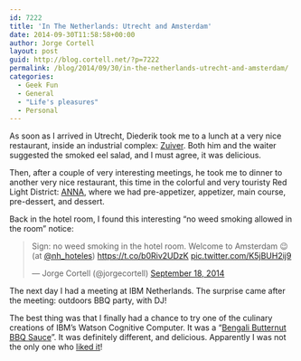 ```yaml
---
id: 7222
title: 'In The Netherlands: Utrecht and Amsterdam'
date: 2014-09-30T11:58:58+00:00
author: Jorge Cortell
layout: post
guid: http://blog.cortell.net/?p=7222
permalink: /blog/2014/09/30/in-the-netherlands-utrecht-and-amsterdam/
categories:
  - Geek Fun
  - General
  - "Life's pleasures"
  - Personal
---
```

As soon as I arrived in Utrecht, Diederik took me to a lunch at a very nice restaurant, inside an industrial complex: <a title="http://www.zuivergastvrij.nl/" href="http://www.zuivergastvrij.nl/" target="_blank">Zuiver</a>. Both him and the waiter suggested the smoked eel salad, and I must agree, it was delicious.
  
Then, after a couple of very interesting meetings, he took me to dinner to another very nice restaurant, this time in the colorful and very touristy Red Light District: <a title="http://www.restaurantanna.nl/en" href="http://www.restaurantanna.nl/en" target="_blank">ANNA</a>, where we had pre-appetizer, appetizer, main course, pre-dessert, and dessert.

Back in the hotel room, I found this interesting &#8220;no weed smoking allowed in the room&#8221; notice:

<blockquote class="twitter-tweet" lang="en">
  <p>
    Sign: no weed smoking in the hotel room. Welcome to Amsterdam 😉 (at <a href="https://twitter.com/NH_Hoteles">@nh_hoteles</a>) <a href="https://t.co/b0Riv2UDzK">https://t.co/b0Riv2UDzK</a> <a href="http://t.co/K5jBUH2ij9">pic.twitter.com/K5jBUH2ij9</a>
  </p>
  
  <p>
    — Jorge Cortell (@jorgecortell) <a href="https://twitter.com/jorgecortell/status/512636074427166720">September 18, 2014</a>
  </p>
</blockquote>



The next day I had a meeting at IBM Netherlands. The surprise came after the meeting: outdoors BBQ party, with DJ!

The best thing was that I finally had a chance to try one of the culinary creations of IBM’s Watson Cognitive Computer. It was a “<a title="http://www.npr.org/blogs/thesalt/2014/07/01/327204491/ibms-watson-is-out-with-its-own-barbecue-sauce" href="http://www.npr.org/blogs/thesalt/2014/07/01/327204491/ibms-watson-is-out-with-its-own-barbecue-sauce" target="_blank">Bengali Butternut BBQ Sauce</a>”. It was definitely different, and delicious. Apparently I was not the only one who <a title="http://www.fastcodesign.com/3027687/i-tasted-bbq-sauce-made-by-ibms-watson-and-loved-it" href="http://www.fastcodesign.com/3027687/i-tasted-bbq-sauce-made-by-ibms-watson-and-loved-it" target="_blank">liked it</a>!